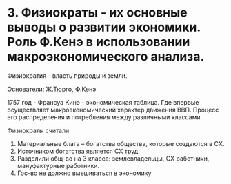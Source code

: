 # 3. Физиократы - их основные выводы о развитии экономики. Роль Ф.Кенэ в использовании макроэкономического анализа.

Физиократия - власть природы и земли.

Основатели: Ж.Тюрго, Ф.Кенэ

1757 год - Франсуа Кинэ - экономическая таблица. Где впервые осуществляет макроэкономический характер движения ВВП. Процесс его распределения и потребления между различными классами.

Физиократы считали:

1. Материальные блага – богатства общества, которые создаются в СХ.
2. Источником богатства является СХ труд.
3. Разделили общ-во на 3 класса: землевладельцы, СХ работники, мануфактурные работники.
4. Гос-во не должно вмешиваться в экономику